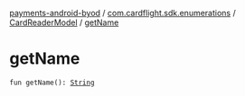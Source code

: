 [payments-android-byod](../../index.md) / [com.cardflight.sdk.enumerations](../index.md) / [CardReaderModel](index.md) / [getName](./get-name.md)

# getName

`fun getName(): `[`String`](https://kotlinlang.org/api/latest/jvm/stdlib/kotlin/-string/index.html)